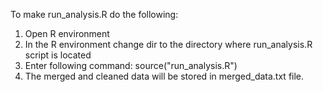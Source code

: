 To make run_analysis.R do the following:
1. Open R environment
2. In the R environment change dir to the directory where  run_analysis.R script is located
3. Enter following command: source("run_analysis.R")
4. The merged and cleaned data will be stored in merged_data.txt file.